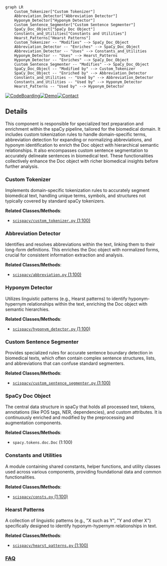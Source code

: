 ```mermaid
graph LR
    Custom_Tokenizer["Custom Tokenizer"]
    Abbreviation_Detector["Abbreviation Detector"]
    Hyponym_Detector["Hyponym Detector"]
    Custom_Sentence_Segmenter["Custom Sentence Segmenter"]
    SpaCy_Doc_Object["SpaCy Doc Object"]
    Constants_and_Utilities["Constants and Utilities"]
    Hearst_Patterns["Hearst Patterns"]
    Custom_Tokenizer -- "Modifies" --> SpaCy_Doc_Object
    Abbreviation_Detector -- "Enriches" --> SpaCy_Doc_Object
    Abbreviation_Detector -- "Uses" --> Constants_and_Utilities
    Hyponym_Detector -- "Uses" --> Hearst_Patterns
    Hyponym_Detector -- "Enriches" --> SpaCy_Doc_Object
    Custom_Sentence_Segmenter -- "Modifies" --> SpaCy_Doc_Object
    SpaCy_Doc_Object -- "Modified by" --> Custom_Tokenizer
    SpaCy_Doc_Object -- "Enriched by" --> Abbreviation_Detector
    Constants_and_Utilities -- "Used by" --> Abbreviation_Detector
    Constants_and_Utilities -- "Used by" --> Hyponym_Detector
    Hearst_Patterns -- "Used by" --> Hyponym_Detector
```

[![CodeBoarding](https://img.shields.io/badge/Generated%20by-CodeBoarding-9cf?style=flat-square)](https://github.com/CodeBoarding/GeneratedOnBoardings)[![Demo](https://img.shields.io/badge/Try%20our-Demo-blue?style=flat-square)](https://www.codeboarding.org/demo)[![Contact](https://img.shields.io/badge/Contact%20us%20-%20contact@codeboarding.org-lightgrey?style=flat-square)](mailto:contact@codeboarding.org)

## Details

This component is responsible for specialized text preparation and enrichment within the spaCy pipeline, tailored for the biomedical domain. It includes custom tokenization rules to handle domain-specific terms, abbreviation detection for expanding or normalizing abbreviations, and hyponym identification to enrich the Doc object with hierarchical semantic relationships. It also encompasses custom sentence segmentation to accurately delineate sentences in biomedical text. These functionalities collectively enhance the Doc object with richer biomedical insights before further analysis.

### Custom Tokenizer
Implements domain-specific tokenization rules to accurately segment biomedical text, handling unique terms, symbols, and structures not typically covered by standard spaCy tokenizers.


**Related Classes/Methods**:

- <a href="https://github.com/allenai/scispacy/blob/main/scispacy/custom_tokenizer.py#L1-L100" target="_blank" rel="noopener noreferrer">`scispacy/custom_tokenizer.py` (1:100)</a>


### Abbreviation Detector
Identifies and resolves abbreviations within the text, linking them to their long-form definitions. This enriches the Doc object with normalized forms, crucial for consistent information extraction and analysis.


**Related Classes/Methods**:

- <a href="https://github.com/allenai/scispacy/blob/main/scispacy/abbreviation.py#L1-L100" target="_blank" rel="noopener noreferrer">`scispacy/abbreviation.py` (1:100)</a>


### Hyponym Detector
Utilizes linguistic patterns (e.g., Hearst patterns) to identify hyponym-hypernym relationships within the text, enriching the Doc object with semantic hierarchies.


**Related Classes/Methods**:

- <a href="https://github.com/allenai/scispacy/blob/main/scispacy/hyponym_detector.py#L1-L100" target="_blank" rel="noopener noreferrer">`scispacy/hyponym_detector.py` (1:100)</a>


### Custom Sentence Segmenter
Provides specialized rules for accurate sentence boundary detection in biomedical texts, which often contain complex sentence structures, lists, and abbreviations that can confuse standard segmenters.


**Related Classes/Methods**:

- <a href="https://github.com/allenai/scispacy/blob/main/scispacy/custom_sentence_segmenter.py#L1-L100" target="_blank" rel="noopener noreferrer">`scispacy/custom_sentence_segmenter.py` (1:100)</a>


### SpaCy Doc Object
The central data structure in spaCy that holds all processed text, tokens, annotations (like POS tags, NER, dependencies), and custom attributes. It is continuously enriched and modified by the preprocessing and augmentation components.


**Related Classes/Methods**:

- `spacy.tokens.doc.Doc` (1:100)


### Constants and Utilities
A module containing shared constants, helper functions, and utility classes used across various components, providing foundational data and common functionalities.


**Related Classes/Methods**:

- <a href="https://github.com/allenai/scispacy/blob/main/scispacy/consts.py#L1-L100" target="_blank" rel="noopener noreferrer">`scispacy/consts.py` (1:100)</a>


### Hearst Patterns
A collection of linguistic patterns (e.g., "X such as Y", "Y and other X") specifically designed to identify hyponym-hypernym relationships in text.


**Related Classes/Methods**:

- <a href="https://github.com/allenai/scispacy/blob/main/scispacy/hearst_patterns.py#L1-L100" target="_blank" rel="noopener noreferrer">`scispacy/hearst_patterns.py` (1:100)</a>




### [FAQ](https://github.com/CodeBoarding/GeneratedOnBoardings/tree/main?tab=readme-ov-file#faq)